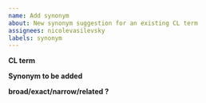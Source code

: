 ```yaml
---
name: Add synonym
about: New synonym suggestion for an existing CL term
assignees: nicolevasilevsky
labels: synonym
---
```


**CL term**


**Synonym to be added**


**broad/exact/narrow/related ?**


